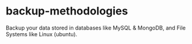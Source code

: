 # backup-methodologies
Backup your data stored in databases like MySQL &amp; MongoDB, and File Systems like Linux (ubuntu).
